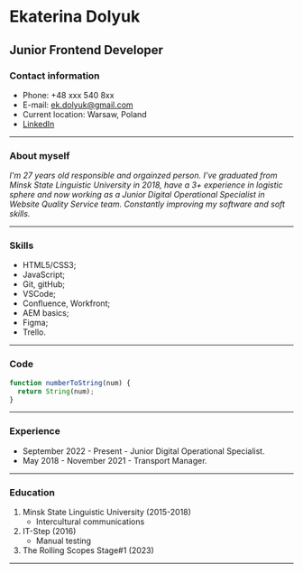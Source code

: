 # Ekaterina Dolyuk

## Junior Frontend Developer

### Contact information

- Phone: +48 xxx 540 8xx
- E-mail: ek.dolyuk@gmail.com
- Current location: Warsaw, Poland
- [LinkedIn](https://www.linkedin.com/in/ekaterina-dolyuk/)

******

### About myself

*I'm 27 years old responsible and orgainzed person. I've graduated from Minsk State Linguistic University in 2018, have a 3+ experience in logistic sphere and now working as a Junior Digital Operational Specialist in Website Quality Service team. Constantly improving my software and soft skills.*

******

### Skills

- HTML5/CSS3;
- JavaScript;
- Git, gitHub;
- VSCode;
- Confluence, Workfront;
- AEM basics;
- Figma;
- Trello.
  
******

### Code

```js
function numberToString(num) {
  return String(num);
}
```

******

### Experience

- September 2022 - Present - Junior Digital Operational Specialist.
- May 2018 - November 2021 - Transport Manager.
  
******

### Education

 1. Minsk State Linguistic University (2015-2018)
     - Intercultural communications
 2. IT-Step (2016)
     - Manual testing
 3. The Rolling Scopes Stage#1 (2023)

******
